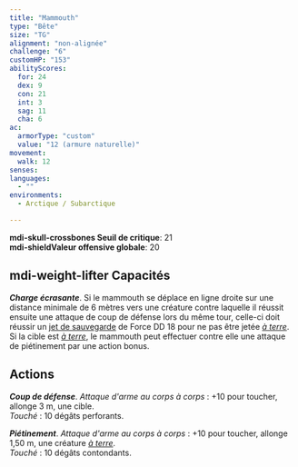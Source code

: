 ```yaml
---
title: "Mammouth"
type: "Bête"
size: "TG"
alignment: "non-alignée"
challenge: "6"
customHP: "153"
abilityScores:
  for: 24
  dex: 9
  con: 21
  int: 3
  sag: 11
  cha: 6
ac:
  armorType: "custom"
  value: "12 (armure naturelle)"
movement:
  walk: 12
senses:
languages:
  - ""
environments:
  - Arctique / Subarctique

---
```

**<v-icon>mdi-skull-crossbones</v-icon> Seuil de critique**: 21            
**<v-icon>mdi-shield</v-icon>Valeur offensive globale**: 20     
## <v-icon>mdi-weight-lifter</v-icon> Capacités
_**Charge écrasante**_. Si le mammouth se déplace en ligne droite sur une distance minimale de 6 mètres vers une créature contre laquelle il réussit ensuite une attaque de coup de défense lors du même tour, celle-ci doit réussir un [jet de sauvegarde](/utiliser-les-caracteristiques/#jets-de-sauvegarde) de Force DD 18 pour ne pas être jetée [_à terre_](/gerer-la-sante-du-personnage/#a-terre). Si la cible est [_à terre_](/gerer-la-sante-du-personnage/#a-terre), le mammouth peut effectuer contre elle une attaque de piétinement par une action bonus.

## Actions
_**Coup de défense**_. _Attaque d'arme au corps à corps_ : +10 pour toucher, allonge 3 m, une cible.  
_Touché_ : 10 dégâts perforants.

_**Piétinement**_. _Attaque d'arme au corps à corps_ : +10 pour toucher, allonge 1,50 m, une créature [_à terre_](/gerer-la-sante-du-personnage/#a-terre).  
_Touché_ : 10 dégâts contondants.
